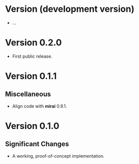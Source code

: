 # Version (development version)

 * ...
 

# Version 0.2.0

 * First public release.


# Version 0.1.1

## Miscellaneous

 * Align code with **mirai** 0.9.1.
 

# Version 0.1.0

## Significant Changes

 * A working, proof-of-concept implementation.
